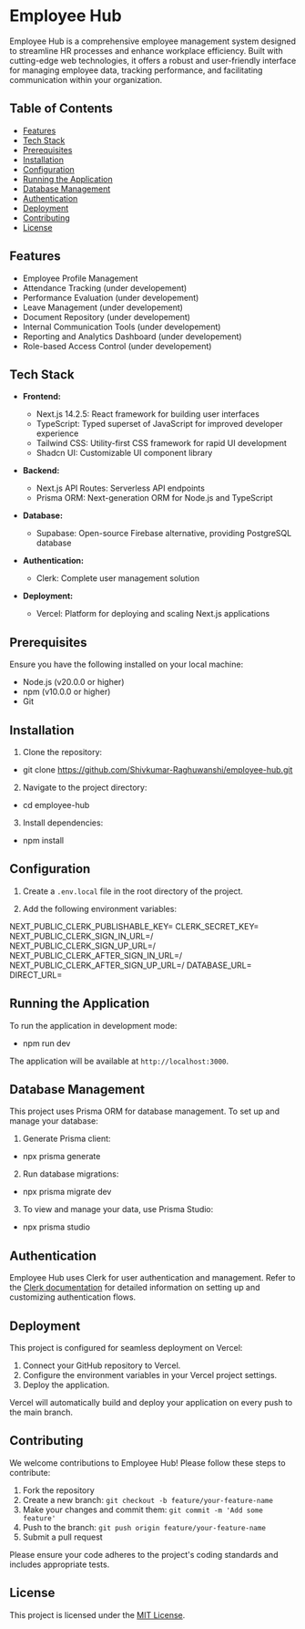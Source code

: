 # Employee Hub

Employee Hub is a comprehensive employee management system designed to streamline HR processes and enhance workplace efficiency. Built with cutting-edge web technologies, it offers a robust and user-friendly interface for managing employee data, tracking performance, and facilitating communication within your organization.

## Table of Contents

- [Features](#features)
- [Tech Stack](#tech-stack)
- [Prerequisites](#prerequisites)
- [Installation](#installation)
- [Configuration](#configuration)
- [Running the Application](#running-the-application)
- [Database Management](#database-management)
- [Authentication](#authentication)
- [Deployment](#deployment)
- [Contributing](#contributing)
- [License](#license)

## Features

- Employee Profile Management
- Attendance Tracking (under developement)
- Performance Evaluation (under developement)
- Leave Management (under developement)
- Document Repository (under developement)
- Internal Communication Tools (under developement)
- Reporting and Analytics Dashboard (under developement)
- Role-based Access Control (under developement)

## Tech Stack

- **Frontend:**
  - Next.js 14.2.5: React framework for building user interfaces
  - TypeScript: Typed superset of JavaScript for improved developer experience
  - Tailwind CSS: Utility-first CSS framework for rapid UI development
  - Shadcn UI: Customizable UI component library

- **Backend:**
  - Next.js API Routes: Serverless API endpoints
  - Prisma ORM: Next-generation ORM for Node.js and TypeScript

- **Database:**
  - Supabase: Open-source Firebase alternative, providing PostgreSQL database

- **Authentication:**
  - Clerk: Complete user management solution

- **Deployment:**
  - Vercel: Platform for deploying and scaling Next.js applications

## Prerequisites

Ensure you have the following installed on your local machine:

- Node.js (v20.0.0 or higher)
- npm (v10.0.0 or higher) 
- Git

## Installation

1. Clone the repository:
- git clone https://github.com/Shivkumar-Raghuwanshi/employee-hub.git

2. Navigate to the project directory:
- cd employee-hub

3. Install dependencies:
- npm install


## Configuration

1. Create a `.env.local` file in the root directory of the project.

2. Add the following environment variables:

NEXT_PUBLIC_CLERK_PUBLISHABLE_KEY=
CLERK_SECRET_KEY=
NEXT_PUBLIC_CLERK_SIGN_IN_URL=/
NEXT_PUBLIC_CLERK_SIGN_UP_URL=/
NEXT_PUBLIC_CLERK_AFTER_SIGN_IN_URL=/
NEXT_PUBLIC_CLERK_AFTER_SIGN_UP_URL=/
DATABASE_URL=
DIRECT_URL=
                
## Running the Application

To run the application in development mode:
- npm run dev

The application will be available at `http://localhost:3000`.

## Database Management

This project uses Prisma ORM for database management. To set up and manage your database:

1. Generate Prisma client:
- npx prisma generate
2. Run database migrations:
- npx prisma migrate dev
3. To view and manage your data, use Prisma Studio:
- npx prisma studio

## Authentication

Employee Hub uses Clerk for user authentication and management. Refer to the [Clerk documentation](https://clerk.dev/docs) for detailed information on setting up and customizing authentication flows.

## Deployment

This project is configured for seamless deployment on Vercel:

1. Connect your GitHub repository to Vercel.
2. Configure the environment variables in your Vercel project settings.
3. Deploy the application.

Vercel will automatically build and deploy your application on every push to the main branch.

## Contributing

We welcome contributions to Employee Hub! Please follow these steps to contribute:

1. Fork the repository
2. Create a new branch: `git checkout -b feature/your-feature-name`
3. Make your changes and commit them: `git commit -m 'Add some feature'`
4. Push to the branch: `git push origin feature/your-feature-name`
5. Submit a pull request

Please ensure your code adheres to the project's coding standards and includes appropriate tests.

## License

This project is licensed under the [MIT License](LICENSE).